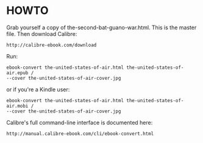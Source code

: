 HOWTO
=====

Grab yourself a copy of the-second-bat-guano-war.html. This is the 
master file. Then download Calibre:

    http://calibre-ebook.com/download
  
Run:

    ebook-convert the-united-states-of-air.html the-united-states-of-air.epub /
    --cover the-united-states-of-air-cover.jpg
  
or if you're a Kindle user:

    ebook-convert the-united-states-of-air.html the-united-states-of-air.mobi /
    --cover the-united-states-of-air-cover.jpg
    
Calibre's full command-line interface is documented here:

    http://manual.calibre-ebook.com/cli/ebook-convert.html

